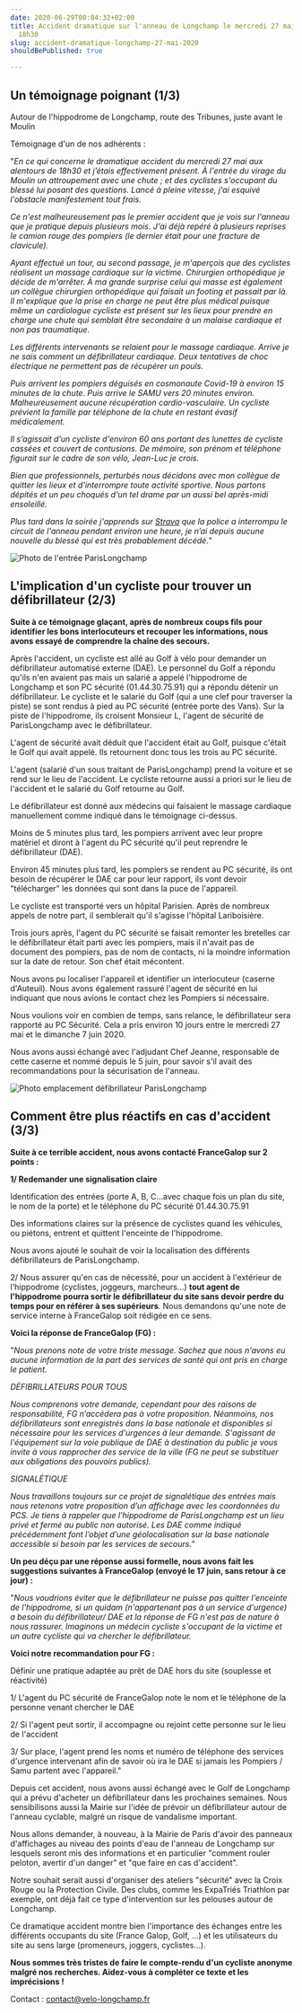 ```yaml
---
date: 2020-06-29T00:04:32+02:00
title: Accident dramatique sur l'anneau de Longchamp le mercredi 27 mai 2020 vers
  18h30
slug: accident-dramatique-longchamp-27-mai-2020
shouldBePublished: true

---
```

## **Un témoignage poignant (1/3)**

Autour de l'hippodrome de Longchamp, route des Tribunes, juste avant le Moulin

Témoignage d'un de nos adhérents :

"_En ce qui concerne le dramatique accident du mercredi 27 mai aux alentours de 18h30 et j’étais effectivement présent. À l'entrée du virage du Moulin un attroupement avec une chute ; et des cyclistes s'occupant du blessé lui posant des questions. Lancé à pleine vitesse, j'ai esquivé l'obstacle manifestement tout frais._

_Ce n'est malheureusement pas le premier accident que je vois sur l'anneau que je pratique depuis plusieurs mois. J'ai déjà repéré à plusieurs reprises le camion rouge des pompiers (le dernier était pour une fracture de clavicule)._

_Ayant effectué un tour, au second passage, je m'aperçois que des cyclistes réalisent un massage cardiaque sur la victime. Chirurgien orthopédique je décide de m'arrêter. À ma grande surprise celui qui masse est également un collègue chirurgien orthopédique qui faisait un footing et passait par là. Il m'explique que la prise en charge ne peut être plus médical puisque même un cardiologue cycliste est présent sur les lieux pour prendre en charge une chute qui semblait être secondaire à un malaise cardiaque et non pas traumatique._

_Les différents intervenants se relaient pour le massage cardiaque. Arrive je ne sais comment un défibrillateur cardiaque. Deux tentatives de choc électrique ne permettent pas de récupérer un pouls._

_Puis arrivent les pompiers déguisés en cosmonaute Covid-19 à environ 15 minutes de la chute. Puis arrive le SAMU vers 20 minutes environ. Malheureusement aucune récupération cardio-vasculaire. Un cycliste prévient la famille par téléphone de la chute en restant évasif médicalement._

_Il s’agissait d’un cycliste d'environ 60 ans portant des lunettes de cycliste cassées et couvert de contusions. De mémoire, son prénom et téléphone figurait sur le cadre de son vélo, Jean-Luc je crois._

_Bien que professionnels, perturbés nous décidons avec mon collègue de quitter les lieux et d'interrompre toute activité sportive. Nous partons dépités et un peu choqués d'un tel drame par un aussi bel après-midi ensoleillé._

_Plus tard dans la soirée j'apprends sur_ [_Strava_](https://velo-longchamp.us4.list-manage.com/track/click?u=dcae449fb23ea3d337a6c5a26&id=2f91c9a5c0&e=f400e2aed5) _que la police a interrompu le circuit de l'anneau pendant environ une heure, je n’ai depuis aucune nouvelle du blessé qui est très probablement décédé._"

![Photo de l'entrée ParisLongchamp](/media/entree_golf_600x298.jpg "Entrée ParisLongchamp")

## **L'implication d'un cycliste pour trouver un défibrillateur (2/3)**

**Suite à ce témoignage glaçant, après de nombreux coups fils pour identifier les bons interlocuteurs et recouper les informations, nous avons essayé de comprendre la chaîne des secours.**

Après l'accident, un cycliste est allé au Golf à vélo pour demander un défibrillateur automatisé externe (DAE). Le personnel du Golf a répondu qu'ils n'en avaient pas mais un salarié a appelé l'hippodrome de Longchamp et son PC sécurité (01.44.30.75.91) qui a répondu détenir un défibrillateur. Le cycliste et le salarié du Golf (qui a une clef pour traverser la piste) se sont rendus à pied au PC sécurité (entrée porte des Vans). Sur la piste de l'hippodrome, ils croisent Monsieur L, l'agent de sécurité de ParisLongchamp avec le défibrillateur.

L'agent de sécurité avait déduit que l'accident était au Golf, puisque c'était le Golf qui avait appelé. Ils retournent donc tous les trois au PC sécurité.

L'agent (salarié d'un sous traitant de ParisLongchamp) prend la voiture et se rend sur le lieu de l'accident. Le cycliste retourne aussi a priori sur le lieu de l'accident et le salarié du Golf retourne au Golf.

Le défibrillateur est donné aux médecins qui faisaient le massage cardiaque manuellement comme indiqué dans le témoignage ci-dessus.

Moins de 5 minutes plus tard, les pompiers arrivent avec leur propre matériel et diront à l'agent du PC sécurité qu'il peut reprendre le défibrillateur (DAE).

Environ 45 minutes plus tard, les pompiers se rendent au PC sécurité, ils ont besoin de récupérer le DAE car pour leur rapport, ils vont devoir "télécharger" les données qui sont dans la puce de l'appareil.

Le cycliste est transporté vers un hôpital Parisien. Après de nombreux appels de notre part, il semblerait qu'il s'agisse l'hôpital Lariboisière.

Trois jours après, l'agent du PC sécurité se faisait remonter les bretelles car le défibrillateur était parti avec les pompiers, mais il n'avait pas de document des pompiers, pas de nom de contacts, ni la moindre information sur la date de retour. Son chef était mécontent.

Nous avons pu localiser l'appareil et identifier un interlocuteur (caserne d'Auteuil). Nous avons également rassuré l'agent de sécurité en lui indiquant que nous avions le contact chez les Pompiers si nécessaire.

Nous voulions voir en combien de temps, sans relance, le défibrillateur sera rapporté au PC Sécurité. Cela a pris environ 10 jours entre le mercredi 27 mai et le dimanche 7 juin 2020.

Nous avons aussi échangé avec l'adjudant Chef Jeanne, responsable de cette caserne et nommé depuis le 5 juin, pour savoir s'il avait des recommandations pour la sécurisation de l'anneau.

![Photo emplacement défibrillateur ParisLongchamp](/media/defibrilateur_longchamp_600x298.png "Emplacement défibrillateur")

## **Comment être plus réactifs en cas d'accident (3/3)**

**Suite à ce terrible accident, nous avons contacté FranceGalop sur 2 points :**

**1/ Redemander une signalisation claire**

Identification des entrées (porte A, B, C...avec chaque fois un plan du site, le nom de la porte) et le téléphone du PC sécurité 01.44.30.75.91

Des informations claires sur la présence de cyclistes quand les véhicules, ou piétons, entrent et quittent l'enceinte de l'hippodrome.

Nous avons ajouté le souhait de voir la localisation des différents défibrillateurs de ParisLongchamp.

2/ Nous assurer qu'en cas de nécessité, pour un accident à l'extérieur de l'hippodrome (cyclistes, joggeurs, marcheurs...) **tout agent de l'hippodrome pourra sortir le défibrillateur du site sans devoir perdre du temps pour en référer à ses supérieurs**. Nous demandons qu'une note de service interne à FranceGalop soit rédigée en ce sens.

**Voici la réponse de FranceGalop (FG) :**

"_Nous prenons note de votre triste message. Sachez que nous n'avons eu aucune information de la part des services de santé qui ont pris en charge le patient._

_DÉFIBRILLATEURS POUR TOUS_

_Nous comprenons votre demande, cependant pour des raisons de responsabilité, FG n’accédera pas à votre proposition. Néanmoins, nos défibrillateurs sont enregistrés dans la base nationale et disponibles si nécessaire pour les services d'urgences à leur demande. S'agissant de l'équipement sur la voie publique de DAE à destination du public je vous invite à vous rapprocher des service de la ville (FG ne peut se substituer aux obligations des pouvoirs publics)._

_SIGNALÉTIQUE_

_Nous travaillons toujours sur ce projet de signalétique des entrées mais nous retenons votre proposition d’un affichage avec les coordonnées du PCS. Je tiens à rappeler que l'hippodrome de ParisLongchamp est un lieu privé et fermé au public non autorisé. Les DAE comme indiqué précédemment font l’objet d’une géolocalisation sur la base nationale accessible si besoin par les services de secours._"

**Un peu déçu par une réponse aussi formelle, nous avons fait les suggestions suivantes à FranceGalop (envoyé le 17 juin, sans retour à ce jour) :**

"_Nous voudrions éviter que le défibrillateur ne puisse pas quitter l'enceinte de l'hippodrome, si un quidam (n'appartenant pas à un service d'urgence) a besoin du défibrillateur/ DAE et la réponse de FG n'est pas de nature à nous rassurer. Imaginons un médecin cycliste s'occupant de la victime et un autre cycliste qui va chercher le défibrillateur._

**Voici notre recommandation pour FG :**

Définir une pratique adaptée au prêt de DAE hors du site (souplesse et réactivité)

1/ L'agent du PC sécurité de FranceGalop note le nom et le téléphone de la personne venant chercher le DAE

2/ Si l'agent peut sortir, il accompagne ou rejoint cette personne sur le lieu de l'accident

3/ Sur place, l'agent prend les noms et numéro de téléphone des services d'urgence intervenant afin de savoir où ira le DAE si jamais les Pompiers / Samu partent avec l'appareil."

Depuis cet accident, nous avons aussi échangé avec le Golf de Longchamp qui a prévu d'acheter un défibrillateur dans les prochaines semaines. Nous sensibilisons aussi la Mairie sur l'idée de prévoir un défibrillateur autour de l'anneau cyclable, malgré un risque de vandalisme important.

Nous allons demander, à nouveau, à la Mairie de Paris d'avoir des panneaux d'affichages au niveau des points d'eau de l'anneau de Longchamp sur lesquels seront mis des informations et en particulier "comment rouler peloton, avertir d'un danger" et "que faire en cas d'accident".

Notre souhait serait aussi d'organiser des ateliers "sécurité" avec la Croix Rouge ou la Protection Civile. Des clubs, comme les ExpaTriés Triathlon par exemple, ont déjà fait ce type d'intervention sur les pelouses autour de Longchamp.

Ce dramatique accident montre bien l'importance des échanges entre les différents occupants du site (France Galop, Golf, ...) et les utilisateurs du site au sens large (promeneurs, joggers, cyclistes...).

**Nous sommes très tristes de faire le compte-rendu d'un cycliste anonyme malgré nos recherches. Aidez-vous à compléter ce texte et les imprécisions !**

Contact : [contact@velo-longchamp.fr](mailto:contact@velo-longchamp.fr?subject=%5BBlog%5D)